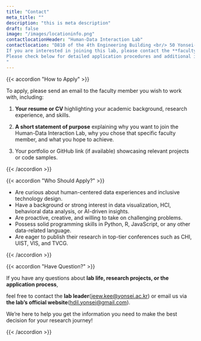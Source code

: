 ```yaml
---
title: "Contact"
meta_title: ""
description: "this is meta description"
draft: false
image: "/images/locationinfo.png"
contactlocationHeader: "Human-Data Interaction Lab"
contactlocation: "D810 of the 4th Engineering Building <br/> 50 Yonsei-ro, Seodaemun-gu, Seoul, Republic of Korea <br/><br/> Tel: 02-2123-7685 <br/><br/>
If you are interested in joining this lab, please contact the **faculty** members. <br/>
Please check below for detailed application procedures and additional information.
"
---
```



{{< accordion "How to Apply" >}}

To apply, please send an email to the faculty member you wish to work with, including:

1. **Your resume or CV** highlighting your academic background, research experience, and skills.

2. **A short statement of purpose** explaining why you want to join the Human-Data Interaction Lab, why you chose that specific faculty member, and what you hope to achieve.

3. Your portfolio or GitHub link (if available) showcasing relevant projects or code samples.

{{< /accordion >}}

{{< accordion "Who Should Apply?" >}}

- Are curious about human-centered data experiences and inclusive technology design.
- Have a background or strong interest in data visualization, HCI, behavioral data analysis, or AI-driven insights.
- Are proactive, creative, and willing to take on challenging problems.
- Possess solid programming skills in Python, R, JavaScript, or any other data-related language.
- Are eager to publish their research in top-tier conferences such as CHI, UIST, VIS, and TVCG.

{{< /accordion >}}

{{< accordion "Have Question?" >}}

If you have any questions about **lab life, research projects, or the application process**, 

feel free to contact the **lab leader**(<jeew.kee@yonsei.ac.kr>) or email us via **the lab’s official website**(<hdil.yonsei@gmail.com>). 

We’re here to help you get the information you need to make the best decision for your research journey!

{{< /accordion >}}